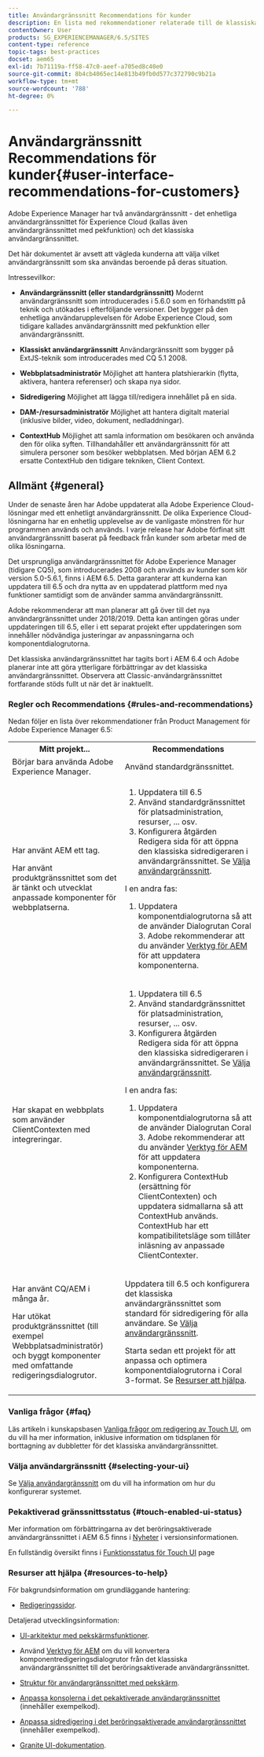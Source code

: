 ```yaml
---
title: Användargränssnitt Recommendations för kunder
description: En lista med rekommendationer relaterade till de klassiska och pekoptimerade användargränssnitten.
contentOwner: User
products: SG_EXPERIENCEMANAGER/6.5/SITES
content-type: reference
topic-tags: best-practices
docset: aem65
exl-id: 7b71119a-ff58-47c0-aeef-a705ed8c40e0
source-git-commit: 8b4cb4065ec14e813b49fb0d577c372790c9b21a
workflow-type: tm+mt
source-wordcount: '788'
ht-degree: 0%

---
```


# Användargränssnitt Recommendations för kunder{#user-interface-recommendations-for-customers}

Adobe Experience Manager har två användargränssnitt - det enhetliga användargränssnittet för Experience Cloud (kallas även användargränssnittet med pekfunktion) och det klassiska användargränssnittet.

Det här dokumentet är avsett att vägleda kunderna att välja vilket användargränssnitt som ska användas beroende på deras situation.

Intressevillkor:

* **Användargränssnitt (eller standardgränssnitt)**
Modernt användargränssnitt som introducerades i 5.6.0 som en förhandstitt på teknik och utökades i efterföljande versioner. Det bygger på den enhetliga användarupplevelsen för Adobe Experience Cloud, som tidigare kallades användargränssnitt med pekfunktion eller användargränssnitt.

* **Klassiskt användargränssnitt**
Användargränssnitt som bygger på ExtJS-teknik som introducerades med CQ 5.1 2008.

* **Webbplatsadministratör**
Möjlighet att hantera platshierarkin (flytta, aktivera, hantera referenser) och skapa nya sidor.

* **Sidredigering**
Möjlighet att lägga till/redigera innehållet på en sida.

* **DAM-/resursadministratör**
Möjlighet att hantera digitalt material (inklusive bilder, video, dokument, nedladdningar).

* **ContextHub**
Möjlighet att samla information om besökaren och använda den för olika syften. Tillhandahåller ett användargränssnitt för att simulera personer som besöker webbplatsen. Med början AEM 6.2 ersatte ContextHub den tidigare tekniken, Client Context.

## Allmänt {#general}

Under de senaste åren har Adobe uppdaterat alla Adobe Experience Cloud-lösningar med ett enhetligt användargränssnitt. De olika Experience Cloud-lösningarna har en enhetlig upplevelse av de vanligaste mönstren för hur programmen används och används. I varje release har Adobe förfinat sitt användargränssnitt baserat på feedback från kunder som arbetar med de olika lösningarna.

Det ursprungliga användargränssnittet för Adobe Experience Manager (tidigare CQ5), som introducerades 2008 och används av kunder som kör version 5.0-5.6.1, finns i AEM 6.5. Detta garanterar att kunderna kan uppdatera till 6.5 och dra nytta av en uppdaterad plattform med nya funktioner samtidigt som de använder samma användargränssnitt.

Adobe rekommenderar att man planerar att gå över till det nya användargränssnittet under 2018/2019. Detta kan antingen göras under uppdateringen till 6.5, eller i ett separat projekt efter uppdateringen som innehåller nödvändiga justeringar av anpassningarna och komponentdialogrutorna.

Det klassiska användargränssnittet har tagits bort i AEM 6.4 och Adobe planerar inte att göra ytterligare förbättringar av det klassiska användargränssnittet. Observera att Classic-användargränssnittet fortfarande stöds fullt ut när det är inaktuellt.

### Regler och Recommendations {#rules-and-recommendations}

Nedan följer en lista över rekommendationer från Product Management för Adobe Experience Manager 6.5:

<table>
 <tbody>
  <tr>
   <th>Mitt projekt...</th>
   <th>Recommendations</th>
  </tr>
  <tr>
   <td>Börjar bara använda Adobe Experience Manager.</td>
   <td>Använd standardgränssnittet.</td>
  </tr>
  <tr>
   <td><p>Har använt AEM ett tag.</p> <p>Har använt produktgränssnittet som det är tänkt och utvecklat anpassade komponenter för webbplatserna.<br /> </p> </td>
   <td>
    <ol>
     <li>Uppdatera till 6.5</li>
     <li>Använd standardgränssnittet för platsadministration, resurser, ... osv.<br /> </li>
     <li>Konfigurera åtgärden Redigera sida för att öppna den klassiska sidredigeraren i användargränssnittet. Se <a href="#selecting-your-ui">Välja användargränssnitt</a>.</li>
    </ol> <p>I en andra fas:</p>
    <ol>
     <li>Uppdatera komponentdialogrutorna så att de använder Dialogrutan Coral 3. Adobe rekommenderar att du använder <a href="/help/sites-developing/modernization-tools.md">Verktyg för AEM</a> för att uppdatera komponenterna.</li>
    </ol> </td>
  </tr>
  <tr>
   <td>Har skapat en webbplats som använder ClientContexten med integreringar.<br /> </td>
   <td>
    <ol>
     <li>Uppdatera till 6.5</li>
     <li>Använd standardgränssnittet för platsadministration, resurser, ... osv.</li>
     <li>Konfigurera åtgärden Redigera sida för att öppna den klassiska sidredigeraren i användargränssnittet. Se <a href="#selecting-your-ui">Välja användargränssnitt</a>.</li>
    </ol> <p>I en andra fas:</p>
    <ol>
     <li>Uppdatera komponentdialogrutorna så att de använder Dialogrutan Coral 3. Adobe rekommenderar att du använder <a href="/help/sites-developing/modernization-tools.md">Verktyg för AEM</a> för att uppdatera komponenterna.</li>
     <li>Konfigurera ContextHub (ersättning för ClientContexten) och uppdatera sidmallarna så att ContextHub används. ContextHub har ett kompatibilitetsläge som tillåter inläsning av anpassade ClientContexter.</li>
    </ol> </td>
  </tr>
  <tr>
   <td><p>Har använt CQ/AEM i många år.</p> <p>Har utökat produktgränssnittet (till exempel Webbplatsadministratör) och byggt komponenter med omfattande redigeringsdialogrutor.</p> </td>
   <td><p>Uppdatera till 6.5 och konfigurera det klassiska användargränssnittet som standard för sidredigering för alla användare. Se <a href="#selecting-your-ui">Välja användargränssnitt</a>.</p> <p>Starta sedan ett projekt för att anpassa och optimera komponentdialogrutorna i Coral 3-format. Se <a href="#resources-to-help">Resurser att hjälpa</a>.<br /> </p> </td>
  </tr>
 </tbody>
</table>

### Vanliga frågor {#faq}

Läs artikeln i kunskapsbasen [Vanliga frågor om redigering av Touch UI](https://helpx.adobe.com/experience-manager/kb/index/touchui_faq.html), om du vill ha mer information, inklusive information om tidsplanen för borttagning av dubbletter för det klassiska användargränssnittet.

### Välja användargränssnitt {#selecting-your-ui}

Se [Välja användargränssnitt](/help/sites-authoring/select-ui.md) om du vill ha information om hur du konfigurerar systemet.

### Pekaktiverad gränssnittsstatus {#touch-enabled-ui-status}

Mer information om förbättringarna av det beröringsaktiverade användargränssnittet i AEM 6.5 finns i [Nyheter](/help/release-notes/release-notes.md#what-s-new) i versionsinformationen.

En fullständig översikt finns i [Funktionsstatus för Touch UI](/help/release-notes/touch-ui-features-status.md) page

### Resurser att hjälpa {#resources-to-help}

För bakgrundsinformation om grundläggande hantering:

* [Redigeringssidor](/help/sites-authoring/page-authoring.md).

Detaljerad utvecklingsinformation:

* [UI-arkitektur med pekskärmsfunktioner](/help/sites-developing/touch-ui-concepts.md).
* Använd [Verktyg för AEM](/help/sites-developing/modernization-tools.md) om du vill konvertera komponentredigeringsdialogrutor från det klassiska användargränssnittet till det beröringsaktiverade användargränssnittet.

* [Struktur för användargränssnittet med pekskärm](/help/sites-developing/touch-ui-structure.md).

* [Anpassa konsolerna i det pekaktiverade användargränssnittet](/help/sites-developing/customizing-consoles-touch.md) (innehåller exempelkod).

* [Anpassa sidredigering i det beröringsaktiverade användargränssnittet](/help/sites-developing/customizing-page-authoring-touch.md) (innehåller exempelkod).

* [Granite UI-dokumentation](https://helpx.adobe.com/experience-manager/6-5/sites/developing/using/reference-materials/granite-ui/api/index.html).
